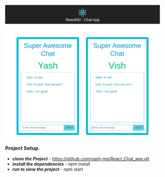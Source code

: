 
![alt text](https://github.com/vishakhasingh4/React-chat-app/blob/master/chat-app-pic.png)


### Project Setup.
- ***clone the Project*** - https://github.com/yash-me/React_Chat_app.git
- ***install the dependencies*** - npm install
- ***run to view the project*** - npm start
